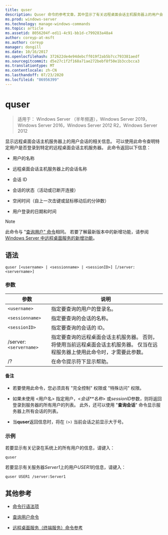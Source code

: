 ```yaml
---
title: quser
description: Quser 命令的参考文章，其中显示了有关远程桌面会话主机服务器上的用户会话的信息。
ms.prod: windows-server
ms.technology: manage-windows-commands
ms.topic: article
ms.assetid: 8056204f-ed11-4c91-bb1d-c799283a48a4
author: coreyp-at-msft
ms.author: coreyp
manager: dongill
ms.date: 10/16/2017
ms.openlocfilehash: 372622de4e94debcff019f2ab5b7cc793381aedf
ms.sourcegitcommit: d5e27c1f2f168a71ae272bebf8f50e1b3ccbcca3
ms.translationtype: MT
ms.contentlocale: zh-CN
ms.lasthandoff: 07/23/2020
ms.locfileid: "86956399"
---
```

# <a name="quser"></a>quser

> 适用于： Windows Server （半年频道），Windows Server 2019，Windows Server 2016，Windows Server 2012 R2，Windows Server 2012

显示远程桌面会话主机服务器上的用户会话的相关信息。 可以使用此命令查明特定用户是否登录到特定的远程桌面会话主机服务器。 此命令返回以下信息：

- 用户的名称

- 远程桌面会话主机服务器上的会话名称

- 会话 ID

- 会话的状态（活动或已断开连接）

- 空闲时间（自上一次击键或鼠标移动后的分钟数）

- 用户登录的日期和时间

> [!NOTE]
> 此命令与 "[查询用户" 命令](query-user.md)相同。 若要了解最新版本中的新增功能，请参阅[Windows Server 中远程桌面服务的新增功能](/previous-versions/windows/it-pro/windows-server-2012-r2-and-2012/dn283323(v=ws.11))。

## <a name="syntax"></a>语法

```
quser [<username> | <sessionname> | <sessionID>] [/server:<servername>]
```

### <a name="parameters"></a>参数

| 参数 | 说明 |
|--|--|
| `<username>` | 指定要查询的用户的登录名。 |
| `<sessionname>` | 指定要查询的会话的名称。 |
| `<sessionID>` | 指定要查询的会话的 ID。 |
| /server:`<servername>` | 指定要查询的远程桌面会话主机服务器。 否则，将使用当前远程桌面会话主机服务器。 仅当在远程服务器上使用此命令时，才需要此参数。 |
| /? | 在命令提示符下显示帮助。 |

#### <a name="remarks"></a>备注

- 若要使用此命令，您必须具有 "完全控制" 权限或 "特殊访问" 权限。

- 如果未使用 <用户名> 指定用户，<*会话**名称*> 或*sessionID*参数，则将返回登录到服务器的所有用户的列表。 此外，还可以使用 "**查询会话**" 命令显示服务器上所有会话的列表。

- 当**quser**返回信息时，将在 `(>)` 当前会话之前显示大于号。

### <a name="examples"></a>示例

若要显示有关记录在系统上的所有用户的信息，请键入：

```
quser
```

若要显示有关服务器*Server1*上的用户*USER1*的信息，请键入：

```
quser USER1 /server:Server1
```

## <a name="additional-references"></a>其他参考

- [命令行语法项](command-line-syntax-key.md)

- [查询用户命令](query-user.md)

- [远程桌面服务（终端服务）命令参考](remote-desktop-services-terminal-services-command-reference.md)
